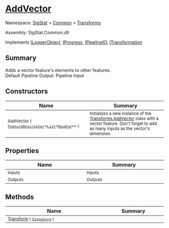 # [AddVector](./AddVector.md)

Namespace: [SigStat]() > [Common](./../README.md) > [Transforms](./README.md)

Assembly: SigStat.Common.dll

Implements [ILoggerObject](./../ILoggerObject.md), [IProgress](./../Helpers/IProgress.md), [IPipelineIO](./../Pipeline/IPipelineIO.md), [ITransformation](./../ITransformation.md)

## Summary
Adds a vector feature's elements to other features.  <br>Default Pipeline Output: Pipeline Input

## Constructors

| Name | Summary | 
| --- | --- | 
| <sub>AddVector ( [`FeatureDescriptor`](./../FeatureDescriptor-1.md)\<[`List`](https://docs.microsoft.com/en-us/dotnet/api/System.Collections.Generic.List-1)\<[`Double`](https://docs.microsoft.com/en-us/dotnet/api/System.Double)>> )</sub><img width=200/>| <sub>Initializes a new instance of the [Transforms.AddVector](https://github.com/hargitomi97/sigstat/blob/master/docs/md/SigStat/Common/Transforms/AddVector.md) class with a vector feature.  Don't forget to add as many Inputs as the vector's dimension.</sub><img width=200/>| <br>


## Properties

| Name | Summary | 
| --- | --- | 
| <sub>Inputs</sub><img width=200/>| <sub>Inputs</sub><img width=200/>| <br>
| <sub>Outputs</sub><img width=200/>| <sub>Outputs</sub><img width=200/>| <br>


## Methods

| Name | Summary | 
| --- | --- | 
| <sub>[Transform](./Methods/AddVector-100663609.md) ( [`Signature`](./../Signature.md) )</sub><img width=200/>| <sub></sub><img width=200/>| <br>


